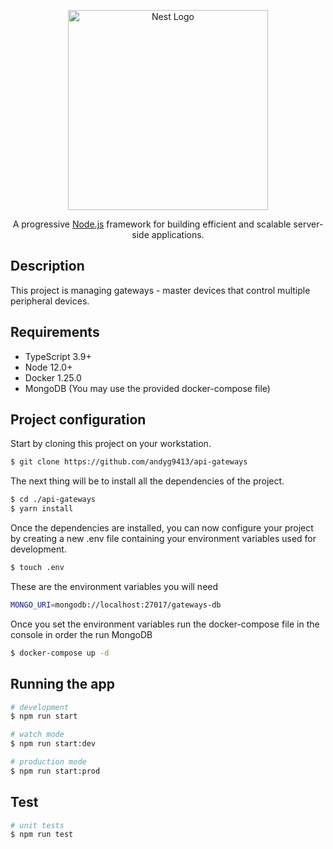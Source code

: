 <p align="center">
  <a href="http://nestjs.com/" target="blank"><img src="https://nestjs.com/img/logo_text.svg" width="320" alt="Nest Logo" /></a>
</p>

[circleci-image]: https://img.shields.io/circleci/build/github/nestjs/nest/master?token=abc123def456
[circleci-url]: https://circleci.com/gh/nestjs/nest

  <p align="center">A progressive <a href="http://nodejs.org" target="_blank">Node.js</a> framework for building efficient and scalable server-side applications.</p>
    <p align="center">

## Description

This project is managing gateways - master devices that control multiple peripheral devices.

## Requirements

- TypeScript 3.9+
- Node 12.0+
- Docker 1.25.0
- MongoDB (You may use the provided docker-compose file)

## Project configuration
Start by cloning this project on your workstation.

```bash
$ git clone https://github.com/andyg9413/api-gateways
```
The next thing will be to install all the dependencies of the project.
```bash
$ cd ./api-gateways
$ yarn install
```
Once the dependencies are installed, you can now configure your project by creating a new .env file containing your environment variables used for development.

```bash
$ touch .env
```
These are the environment variables you will need
```bash
MONGO_URI=mongodb://localhost:27017/gateways-db
```
Once you set the environment variables run the docker-compose file in the console in order the run MongoDB
```bash
$ docker-compose up -d
```

## Running the app

```bash
# development
$ npm run start

# watch mode
$ npm run start:dev

# production mode
$ npm run start:prod
```

## Test

```bash
# unit tests
$ npm run test
```
